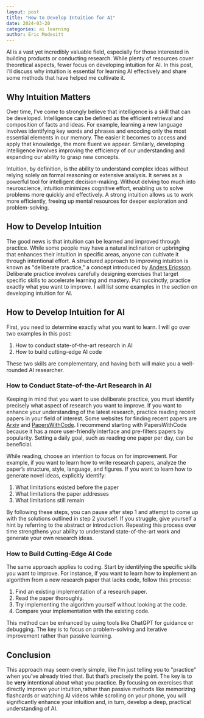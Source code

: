 ```yaml
---
layout: post
title: "How to Develop Intuition for AI"
date: 2024-03-20
categories: ai learning
author: Eric Modesitt
---
```


AI is a vast yet incredibly valuable field, especially for those interested in building products or conducting research. While plenty of resources cover theoretical aspects, fewer focus on developing intuition for AI. In this post, I’ll discuss why intuition is essential for learning AI effectively and share some methods that have helped me cultivate it.

## Why Intuition Matters

Over time, I’ve come to strongly believe that intelligence is a skill that can be developed. Intelligence can be defined as the efficient retrieval and composition of facts and ideas. For example, learning a new language involves identifying key words and phrases and encoding only the most essential elements in our memory. The easier it becomes to access and apply that knowledge, the more fluent we appear. Similarly, developing intelligence involves improving the efficiency of our understanding and expanding our ability to grasp new concepts.

Intuition, by definition, is the ability to understand complex ideas without relying solely on formal reasoning or extensive analysis. It serves as a powerful tool for intelligent decision-making. Without delving too much into neuroscience, intuition minimizes cognitive effort, enabling us to solve problems more quickly and effectively. A strong intuition allows us to work more efficiently, freeing up mental resources for deeper exploration and problem-solving.

## How to Develop Intuition

The good news is that intuition can be learned and improved through practice. While some people may have a natural inclination or upbringing that enhances their intuition in specific areas, anyone can cultivate it through intentional effort. A structured approach to improving intuition is known as "deliberate practice," a concept introduced by [Anders Ericsson](https://en.wikipedia.org/wiki/Deliberate_practice). Deliberate practice involves carefully designing exercises that target specific skills to accelerate learning and mastery. Put succinctly, practice exactly what you want to improve. I will list some examples in the section on developing intuition for AI.

## How to Develop Intuition for AI 

First, you need to determine exactly what you want to learn. I will go over two examples in this post:

1. How to conduct state-of-the-art research in AI
2. How to build cutting-edge AI code

These two skills are complementary, and having both will make you a well-rounded AI researcher.

### How to Conduct State-of-the-Art Research in AI

Keeping in mind that you want to use deliberate practice, you must identify precisely what aspect of research you want to improve. If you want to enhance your understanding of the latest research, practice reading recent papers in your field of interest. Some websites for finding recent papers are [Arxiv](https://arxiv.org/) and [PapersWithCode](https://paperswithcode.com/). I recommend starting with PapersWithCode because it has a more user-friendly interface and pre-filters papers by popularity. Setting a daily goal, such as reading one paper per day, can be beneficial.

While reading, choose an intention to focus on for improvement. For example, if you want to learn how to write research papers, analyze the paper’s structure, style, language, and figures. If you want to learn how to generate novel ideas, explicitly identify:

1. What limitations existed before the paper
2. What limitations the paper addresses
3. What limitations still remain

By following these steps, you can pause after step 1 and attempt to come up with the solutions outlined in step 2 yourself. If you struggle, give yourself a hint by referring to the abstract or introduction. Repeating this process over time strengthens your ability to understand state-of-the-art work and generate your own research ideas.

### How to Build Cutting-Edge AI Code

The same approach applies to coding. Start by identifying the specific skills you want to improve. For instance, if you want to learn how to implement an algorithm from a new research paper that lacks code, follow this process:

1. Find an existing implementation of a research paper.
2. Read the paper thoroughly.
3. Try implementing the algorithm yourself without looking at the code.
4. Compare your implementation with the existing code.

This method can be enhanced by using tools like ChatGPT for guidance or debugging. The key is to focus on problem-solving and iterative improvement rather than passive learning.

## Conclusion

This approach may seem overly simple, like I’m just telling you to "practice" when you’ve already tried that. But that’s precisely the point. The key is to be **very** intentional about what you practice. By focusing on exercises that directly improve your intuition,rather than passive methods like memorizing flashcards or watching AI videos while scrolling on your phone, you will significantly enhance your intuition and, in turn, develop a deep, practical understanding of AI.